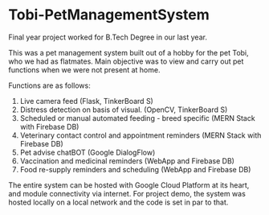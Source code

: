 # Tobi-PetManagementSystem
Final year project worked for B.Tech Degree in our last year.


This was a pet management system built out of a hobby for the pet Tobi, who we had as flatmates.
Main objective was to view and carry out pet functions when we were not present at home.

Functions are as follows:
1. Live camera feed (Flask, TinkerBoard S)
2. Distress detection on basis of visual. (OpenCV, TinkerBoard S)
3. Scheduled or manual automated feeding - breed specific (MERN Stack with Firebase DB) 
4. Veterinary contact control and appointment reminders (MERN Stack with Firebase DB)
5. Pet advise chatBOT (Google DialogFlow)
6. Vaccination and medicinal reminders (WebApp and Firebase DB) 
7. Food re-supply reminders and scheduling (WebApp and Firebase DB)

The entire system can be hosted with Google Cloud Platform at its heart, and module connectivity via internet.
For project demo, the system was hosted locally on a local network and the code is set in par to that.
